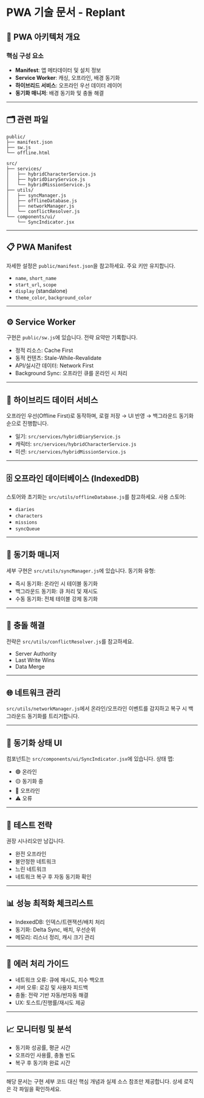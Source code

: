 # PWA 기술 문서 - Replant

## 📱 PWA 아키텍처 개요

### 핵심 구성 요소
- **Manifest**: 앱 메타데이터 및 설치 정보
- **Service Worker**: 캐싱, 오프라인, 배경 동기화
- **하이브리드 서비스**: 오프라인 우선 데이터 레이어
- **동기화 매니저**: 배경 동기화 및 충돌 해결

---

## 🗂️ 관련 파일

```
public/
├── manifest.json
├── sw.js
└── offline.html

src/
├── services/
│   ├── hybridCharacterService.js
│   ├── hybridDiaryService.js
│   └── hybridMissionService.js
├── utils/
│   ├── syncManager.js
│   ├── offlineDatabase.js
│   ├── networkManager.js
│   └── conflictResolver.js
└── components/ui/
    └── SyncIndicator.jsx
```

---

## 📋 PWA Manifest

자세한 설정은 `public/manifest.json`을 참고하세요. 주요 키만 유지합니다.
- `name`, `short_name`
- `start_url`, `scope`
- `display` (standalone)
- `theme_color`, `background_color`

---

## ⚙️ Service Worker

구현은 `public/sw.js`에 있습니다. 전략 요약만 기록합니다.
- 정적 리소스: Cache First
- 동적 컨텐츠: Stale-While-Revalidate
- API/실시간 데이터: Network First
- Background Sync: 오프라인 큐를 온라인 시 처리

---

## 🔄 하이브리드 데이터 서비스

오프라인 우선(Offline First)로 동작하며, 로컬 저장 → UI 반영 → 백그라운드 동기화 순으로 진행합니다.
- 일기: `src/services/hybridDiaryService.js`
- 캐릭터: `src/services/hybridCharacterService.js`
- 미션: `src/services/hybridMissionService.js`

---

## 🗄️ 오프라인 데이터베이스 (IndexedDB)

스토어와 초기화는 `src/utils/offlineDatabase.js`를 참고하세요. 사용 스토어:
- `diaries`
- `characters`
- `missions`
- `syncQueue`

---

## 🔁 동기화 매니저

세부 구현은 `src/utils/syncManager.js`에 있습니다. 동기화 유형:
- 즉시 동기화: 온라인 시 테이블 동기화
- 백그라운드 동기화: 큐 처리 및 재시도
- 수동 동기화: 전체 테이블 강제 동기화

---

## 🤝 충돌 해결

전략은 `src/utils/conflictResolver.js`를 참고하세요.
- Server Authority
- Last Write Wins
- Data Merge

---

## 🌐 네트워크 관리

`src/utils/networkManager.js`에서 온라인/오프라인 이벤트를 감지하고 복구 시 백그라운드 동기화를 트리거합니다.

---

## 🎯 동기화 상태 UI

컴포넌트는 `src/components/ui/SyncIndicator.jsx`에 있습니다. 상태 맵:
- 🟢 온라인
- 🟡 동기화 중
- 🔴 오프라인
- ⚠️ 오류

---

## 🧪 테스트 전략

권장 시나리오만 남깁니다.
- 완전 오프라인
- 불안정한 네트워크
- 느린 네트워크
- 네트워크 복구 후 자동 동기화 확인

---

## 📊 성능 최적화 체크리스트

- IndexedDB: 인덱스/트랜잭션/배치 처리
- 동기화: Delta Sync, 배치, 우선순위
- 메모리: 리스너 정리, 캐시 크기 관리

---

## 🚨 에러 처리 가이드

- 네트워크 오류: 큐에 재시도, 지수 백오프
- 서버 오류: 로깅 및 사용자 피드백
- 충돌: 전략 기반 자동/반자동 해결
- UX: 토스트/진행률/재시도 제공

---

## 📈 모니터링 및 분석

- 동기화 성공률, 평균 시간
- 오프라인 사용률, 충돌 빈도
- 복구 후 동기화 완료 시간

---

해당 문서는 구현 세부 코드 대신 핵심 개념과 실제 소스 참조만 제공합니다. 상세 로직은 각 파일을 확인하세요.